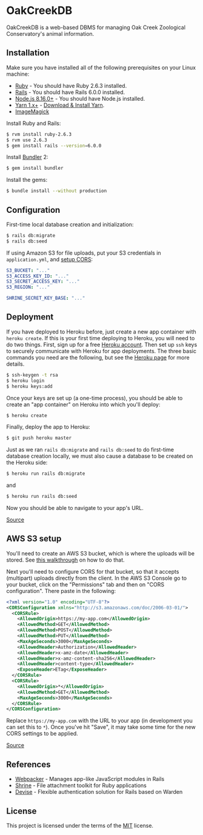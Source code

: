 # OakCreekDB

OakCreekDB is a web-based DBMS for managing Oak Creek Zoological Conservatory's animal information.

## Installation

Make sure you have installed all of the following prerequisites on your Linux machine:
* [Ruby](https://www.ruby-lang.org/en/) - You should have Ruby 2.6.3 installed.
* [Rails](https://rubyonrails.org/) - You should have Rails 6.0.0 installed.
* [Node.js 8.16.0+](https://nodejs.org/en/) - You should have Node.js installed.
* [Yarn 1.x+](https://yarnpkg.com/lang/en/) - [Download & Install Yarn](https://yarnpkg.com/lang/en/docs/install/#debian-stable).
* [ImageMagick](https://imagemagick.org/script/download.php)

Install Ruby and Rails:
```bash
$ rvm install ruby-2.6.3
$ rvm use 2.6.3
$ gem install rails --version=6.0.0
```

Install [Bundler](https://bundler.io/) 2:

```bash
$ gem install bundler
```
Install the gems:

```bash
$ bundle install --without production
```

## Configuration

First-time local database creation and initialization:

```bash
$ rails db:migrate
$ rails db:seed
```

If using Amazon S3 for file uploads, put your S3 credentials in `application.yml`, and [setup CORS](http://docs.aws.amazon.com/AmazonS3/latest/dev/cors.html):
```yaml
S3_BUCKET: "..."
S3_ACCESS_KEY_ID: "..."
S3_SECRET_ACCESS_KEY: "..."
S3_REGION: "..."

SHRINE_SECRET_KEY_BASE: "..."
```

<!--
If using Amazon S3 for file uploads, run `rails credentials:edit` and put your S3 credentials, and [setup CORS](http://docs.aws.amazon.com/AmazonS3/latest/dev/cors.html):

```yaml
access_key_id: "..."
secret_access_key: "..."
region: "..."
bucket: "..."

secret_key_base "..."
```
-->
## Deployment

If you have deployed to Heroku before, just create a new app container with `heroku create`.  If this is your first time deploying to Heroku, you will need to do two things.  First, sign up for a free [Heroku account](http://heroku.com).  Then set up `ssh` keys to securely communicate with Heroku for app deployments.  The three basic commands you need are the following, but see the [Heroku page](https://devcenter.heroku.com/articles/heroku-cli) for more details.

```bash
$ ssh-keygen -t rsa
$ heroku login
$ heroku keys:add
```

Once your keys are set up (a one-time process), you should be able to create an "app container" on Heroku into which you'll deploy:

```bash
$ heroku create
```

Finally, deploy the app to Heroku:

```bash
$ git push heroku master
```

<!--If you have problems deploying to Heroku, please see this [post](https://stackoverflow.com/questions/13083399/heroku-deployment-failed-because-of-sqlite3-gem-error).-->

Just as we ran `rails db:migrate` and `rails db:seed` to do first-time database creation locally, we must also cause a database to be created on the Heroku side:

```bash
$ heroku run rails db:migrate
```

and

```bash
$ heroku run rails db:seed
```

Now you should be able to navigate to your app's URL. 

[Source](https://github.com/saasbook/rottenpotatoes-rails-intro/blob/master/instructions/docs/part_0_B.md)

## AWS S3 setup

You'll need to create an AWS S3 bucket, which is where the uploads will be
stored. See [this walkthrough](https://docs.aws.amazon.com/AmazonS3/latest/dev/walkthrough1.html#walkthrough1-create-bucket) on how to do that.

Next you'll need to configure CORS for that bucket, so that it accepts (multipart) uploads
directly from the client. In the AWS S3 Console go to your bucket, click on the
"Permissions" tab and then on "CORS configuration". There paste in the following:

```xml
<?xml version="1.0" encoding="UTF-8"?>
<CORSConfiguration xmlns="http://s3.amazonaws.com/doc/2006-03-01/">
  <CORSRule>
    <AllowedOrigin>https://my-app.com</AllowedOrigin>
    <AllowedMethod>GET</AllowedMethod>
    <AllowedMethod>POST</AllowedMethod>
    <AllowedMethod>PUT</AllowedMethod>
    <MaxAgeSeconds>3000</MaxAgeSeconds>
    <AllowedHeader>Authorization</AllowedHeader>
    <AllowedHeader>x-amz-date</AllowedHeader>
    <AllowedHeader>x-amz-content-sha256</AllowedHeader>
    <AllowedHeader>content-type</AllowedHeader>
    <ExposeHeader>ETag</ExposeHeader>
  </CORSRule>
  <CORSRule>
    <AllowedOrigin>*</AllowedOrigin>
    <AllowedMethod>GET</AllowedMethod>
    <MaxAgeSeconds>3000</MaxAgeSeconds>
  </CORSRule>
</CORSConfiguration>
```

Replace `https://my-app.com` with the URL to your app (in development you can
set this to `*`). Once you've hit "Save", it may take some time for the new
CORS settings to be applied.

[Source](https://github.com/janko/uppy-s3_multipart/blob/master/README.md)

## References
* [Webpacker](https://github.com/rails/webpacker) - Manages app-like JavaScript modules in Rails
* [Shrine](https://github.com/shrinerb/shrine) - File attachment toolkit for Ruby applications
* [Devise](https://github.com/plataformatec/devise) - Flexible authentication solution for Rails based on Warden

## License
This project is licensed under the terms of the [MIT](https://choosealicense.com/licenses/mit/) license.
